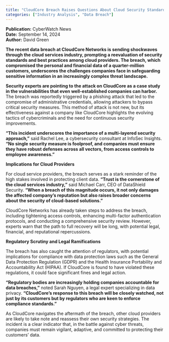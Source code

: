 ```yaml
---
title: "CloudCore Breach Raises Questions About Cloud Security Standards"
categories: ["Industry Analysis", "Data Breach"]
---
```


**Publication:** CyberWatch News  
**Date:** September 14, 2024  
**Author:** David Green

**The recent data breach at CloudCore Networks is sending shockwaves through the cloud services industry, prompting a reevaluation of security standards and best practices among cloud providers. The breach, which compromised the personal and financial data of a quarter-million customers, underscores the challenges companies face in safeguarding sensitive information in an increasingly complex threat landscape.**

**Security experts are pointing to the attack on CloudCore as a case study in the vulnerabilities that even well-established companies can harbor.** The breach was reportedly triggered by a phishing attack that led to the compromise of administrative credentials, allowing attackers to bypass critical security measures. This method of attack is not new, but its effectiveness against a company like CloudCore highlights the evolving tactics of cybercriminals and the need for continuous security improvements.

**“This incident underscores the importance of a multi-layered security approach,”** said Rachel Lee, a cybersecurity consultant at InfoSec Insights. **“No single security measure is foolproof, and companies must ensure they have robust defenses across all vectors, from access controls to employee awareness.”**

**Implications for Cloud Providers**

For cloud service providers, the breach serves as a stark reminder of the high stakes involved in protecting client data. **“Trust is the cornerstone of the cloud services industry,”** said Michael Carr, CEO of DataShield Security. **“When a breach of this magnitude occurs, it not only damages the affected company’s reputation but also raises broader concerns about the security of cloud-based solutions.”**

CloudCore Networks has already taken steps to address the breach, including tightening access controls, enhancing multi-factor authentication protocols, and conducting a comprehensive security review. However, experts warn that the path to full recovery will be long, with potential legal, financial, and reputational repercussions.

**Regulatory Scrutiny and Legal Ramifications**

The breach has also caught the attention of regulators, with potential implications for compliance with data protection laws such as the General Data Protection Regulation (GDPR) and the Health Insurance Portability and Accountability Act (HIPAA). If CloudCore is found to have violated these regulations, it could face significant fines and legal action.

**“Regulatory bodies are increasingly holding companies accountable for data breaches,”** noted Sarah Nguyen, a legal expert specializing in data privacy. **“CloudCore’s response to this breach will be closely watched, not just by its customers but by regulators who are keen to enforce compliance standards.”**

As CloudCore navigates the aftermath of the breach, other cloud providers are likely to take note and reassess their own security strategies. The incident is a clear indicator that, in the battle against cyber threats, companies must remain vigilant, adaptive, and committed to protecting their customers’ data.